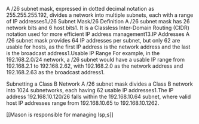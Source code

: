 
A /26 subnet mask, expressed in dotted decimal notation as 255.255.255.192, divides a network into multiple subnets, each with a range of IP addresses1./26 Subnet Mask/26 Definition A /26 subnet mask has 26 network bits and 6 host bits1. It is a Classless Inter-Domain Routing (CIDR) notation used for more efficient IP address management13.IP Addresses A /26 subnet mask provides 64 IP addresses per subnet, but only 62 are usable for hosts, as the first IP address is the network address and the last is the broadcast address1.Usable IP Range For example, in the 192.168.2.0/24 network, a /26 subnet would have a usable IP range from 192.168.2.1 to 192.168.2.62, with 192.168.2.0 as the network address and 192.168.2.63 as the broadcast address1.

Subnetting a Class B Network A /26 subnet mask divides a Class B network into 1024 subnetworks, each having 62 usable IP addresses1.The IP address 192.168.10.120/26 falls within the 192.168.10.64 subnet, where valid host IP addresses range from 192.168.10.65 to 192.168.10.1262.

[[Mason is responsible for managing lsp;s]]